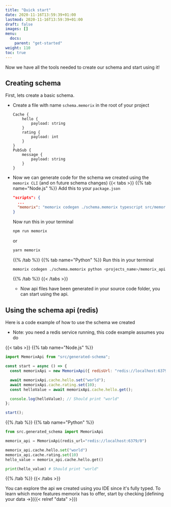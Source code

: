 ```yaml
---
title: "Quick start"
date: 2020-11-16T13:59:39+01:00
lastmod: 2020-11-16T13:59:39+01:00
draft: false
images: []
menu:
  docs:
    parent: "get-started"
weight: 110
toc: true
---
```


Now we have all the tools needed to create our schema and start using it!

## Creating schema

First, lets create a basic schema.

- Create a file with name `schema.memorix` in the root of your project
  ```
  Cache {
      hello {
          payload: string
      }
      rating {
          payload: int
      }
  }
  PubSub {
      message {
          payload: string
      }
  }
  ```
- Now we can generate code for the schema we created using the `memorix CLI` (and on future schema changes)
  {{< tabs >}}
  {{% tab name="Node.js" %}}
  Add this to your `package.json`

  ```json
  "scripts": {
    ...
    "memorix": "memorix codegen ./schema.memorix typescript src/memorix-api.ts"
  }
  ```

  Now run this in your terminal

  ```bash
  npm run memorix
  ```

  or

  ```bash
  yarn memorix
  ```

  {{% /tab %}}
  {{% tab name="Python" %}}
  Run this in your terminal

  ```bash
  memorix codegen ./schema.memorix python <projects_name>/memorix_api.py
  ```

  {{% /tab %}}
  {{< /tabs >}}

  - Now api files have been generated in your source code folder, you can start using the api.

## Using the schema api (redis)

Here is a code example of how to use the schema we created

- Note: you need a redis service running, this code example assumes you do

{{< tabs >}}
{{% tab name="Node.js" %}}

```js
import MemorixApi from "src/generated-schema";

const start = async () => {
  const memorixApi = new MemorixApi({ redisUrl: "redis://localhost:6379/0" });

  await memorixApi.cache.hello.set("world");
  await memorixApi.cache.rating.set(10);
  const helloValue = await memorixApi.cache.hello.get();

  console.log(helloValue); // Should print "world"
};

start();
```

{{% /tab %}}
{{% tab name="Python" %}}

```python
from src.generated_schema import MemorixApi

memorix_api = MemorixApi(redis_url="redis://localhost:6379/0")

memorix_api.cache.hello.set("world")
memorix_api.cache.rating.set(10)
hello_value = memorix_api.cache.hello.get()

print(hello_value) # Should print "world"
```

{{% /tab %}}
{{< /tabs >}}

You can explore the api we created using you IDE since it's fully typed.
To learn which more features memorix has to offer, start by checking [defining your data →]({{< relref "data" >}})

